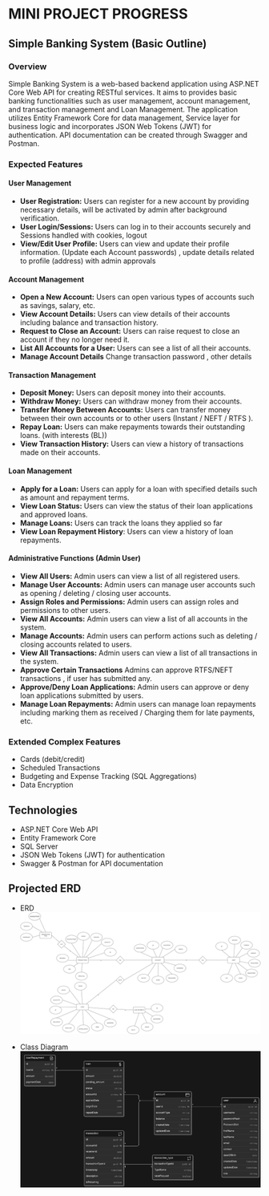 # MINI PROJECT PROGRESS

## Simple Banking System (Basic Outline)

### Overview

Simple Banking System is a web-based backend application using ASP.NET Core Web API  for creating RESTful services. It aims to provides basic banking functionalities such as user management, account management, and transaction management and Loan Management. The application utilizes Entity Framework Core for data management, Service layer for business logic and incorporates JSON Web Tokens (JWT) for authentication. API documentation can be created through Swagger and Postman.

### Expected Features

#### User Management

- **User Registration:** Users can register for a new account by providing necessary details, will be activated by admin after background verification.
- **User Login/Sessions:** Users can log in to their accounts securely and Sessions handled with cookies, logout
- **View/Edit User Profile:** Users can view and update their profile information. (Update each Account passwords) , update details related to profile (address) with admin approvals

#### Account Management

- **Open a New Account:** Users can open various types of accounts such as savings, salary, etc.
- **View Account Details:** Users can view details of their accounts including balance and transaction history.
- **Request to Close an Account:** Users can raise request to close an account if they no longer need it.
- **List All Accounts for a User:** Users can see a list of all their accounts.
- **Manage Account Details** Change transaction password , other details

#### Transaction Management

- **Deposit Money:** Users can deposit money into their accounts.
- **Withdraw Money:** Users can withdraw money from their accounts.
- **Transfer Money Between Accounts:** Users can transfer money between their own accounts or to other users (Instant / NEFT / RTFS ).
- **Repay Loan:** Users can make repayments towards their outstanding loans. (with interests (BL))
- **View Transaction History:** Users can view a history of transactions made on their accounts.

#### Loan Management

- **Apply for a Loan:** Users can apply for a loan with specified details such as amount and repayment terms.
- **View Loan Status:** Users can view the status of their loan applications and approved loans.
- **Manage Loans:** Users can track the loans they applied so far
- **View Loan Repayment History**: Users can view a history of loan repayments.



#### Administrative Functions (Admin User)

- **View All Users:** Admin users can view a list of all registered users.
- **Manage User Accounts:** Admin users can manage user accounts such as opening / deleting / closing user accounts.
- **Assign Roles and Permissions:** Admin users can assign roles and permissions to other users.
- **View All Accounts:** Admin users can view a list of all accounts in the system.
- **Manage Accounts:** Admin users can perform actions such as deleting / closing accounts related to users.
- **View All Transactions:** Admin users can view a list of all transactions in the system.
- **Approve Certain Transactions**  Admins can approve RTFS/NEFT transactions , if user has submitted any.
- **Approve/Deny Loan Applications:** Admin users can approve or deny loan applications submitted by users.
- **Manage Loan Repayments:** Admin users can manage loan repayments including marking them as received / Charging them for late payments, etc.


### Extended Complex Features
- Cards (debit/credit)
- Scheduled Transactions 
- Budgeting and Expense Tracking (SQL Aggregations)
- Data Encryption


## Technologies

- ASP.NET Core Web API
- Entity Framework Core
- SQL Server
- JSON Web Tokens (JWT) for authentication
- Swagger & Postman for API documentation

## Projected ERD 
- ERD
![](./ERD.drawio.png)

- Class Diagram
![](./diagram-export-21-05-2024-17_03_40.png)



